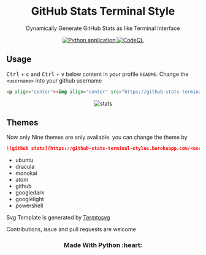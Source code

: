 <h1 align='center'>GitHub Stats Terminal Style</h1>
<p align='center'>Dynamically Generate GitHub Stats as like Terminal Interface </p>
<p align='center'>
  <a href='https://github.com/yogeshwaran01/github-stats-terminal-style/actions/workflows/python-app.yml'>
  <img alt='Python application' src='https://github.com/yogeshwaran01/github-stats-terminal-style/actions/workflows/python-app.yml/badge.svg'></img>
</a>
<a href='https://github.com/yogeshwaran01/github-stats-terminal-style/actions/workflows/codeql-analysis.yml'>
  <img alt='CodeQL' src='https://github.com/yogeshwaran01/github-stats-terminal-style/actions/workflows/codeql-analysis.yml/badge.svg'></img>
</a>
</p>


## Usage

<kbd>Ctrl</kbd> + <kbd>c</kbd> and <kbd>Ctrl</kbd> + <kbd>v</kbd> below content in your profile `README`. Change the `<username>` into your github username

```html
<p align="center"><img align="center" src="https://github-stats-terminal-styles.herokuapp.com/<username>" alt="stats"></p>
```

<p align="center"><img align="center" src="https://github-stats-terminal-styles.herokuapp.com/yogeshwaran01" alt="stats"></p>


## Themes

Now only Nine themes are only available. you can change the theme by

```md
![github stats](https://github-stats-terminal-styles.herokuapp.com/<username>?theme=<theme_name>)
```

- ubuntu
- dracula
- monokai
- atom
- github
- googledark
- googlelight
- powershell


Svg Template is generated by [Termtosvg](https://github.com/nbedos/termtosvg) 

Contributions, issue and pull requests are welcome

<h3 align='center'>Made With Python :heart:</h3>
